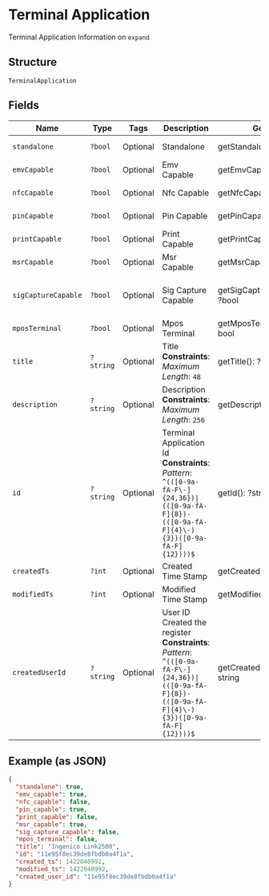 
# Terminal Application

Terminal Application Information on `expand`

## Structure

`TerminalApplication`

## Fields

| Name | Type | Tags | Description | Getter | Setter |
|  --- | --- | --- | --- | --- | --- |
| `standalone` | `?bool` | Optional | Standalone | getStandalone(): ?bool | setStandalone(?bool standalone): void |
| `emvCapable` | `?bool` | Optional | Emv Capable | getEmvCapable(): ?bool | setEmvCapable(?bool emvCapable): void |
| `nfcCapable` | `?bool` | Optional | Nfc Capable | getNfcCapable(): ?bool | setNfcCapable(?bool nfcCapable): void |
| `pinCapable` | `?bool` | Optional | Pin Capable | getPinCapable(): ?bool | setPinCapable(?bool pinCapable): void |
| `printCapable` | `?bool` | Optional | Print Capable | getPrintCapable(): ?bool | setPrintCapable(?bool printCapable): void |
| `msrCapable` | `?bool` | Optional | Msr Capable | getMsrCapable(): ?bool | setMsrCapable(?bool msrCapable): void |
| `sigCaptureCapable` | `?bool` | Optional | Sig Capture Capable | getSigCaptureCapable(): ?bool | setSigCaptureCapable(?bool sigCaptureCapable): void |
| `mposTerminal` | `?bool` | Optional | Mpos Terminal | getMposTerminal(): ?bool | setMposTerminal(?bool mposTerminal): void |
| `title` | `?string` | Optional | Title<br>**Constraints**: *Maximum Length*: `48` | getTitle(): ?string | setTitle(?string title): void |
| `description` | `?string` | Optional | Description<br>**Constraints**: *Maximum Length*: `256` | getDescription(): ?string | setDescription(?string description): void |
| `id` | `?string` | Optional | Terminal Application Id<br>**Constraints**: *Pattern*: `^(([0-9a-fA-F\-]{24,36})\|(([0-9a-fA-F]{8})-(([0-9a-fA-F]{4}\-){3})([0-9a-fA-F]{12})))$` | getId(): ?string | setId(?string id): void |
| `createdTs` | `?int` | Optional | Created Time Stamp | getCreatedTs(): ?int | setCreatedTs(?int createdTs): void |
| `modifiedTs` | `?int` | Optional | Modified Time Stamp | getModifiedTs(): ?int | setModifiedTs(?int modifiedTs): void |
| `createdUserId` | `?string` | Optional | User ID Created the register<br>**Constraints**: *Pattern*: `^(([0-9a-fA-F\-]{24,36})\|(([0-9a-fA-F]{8})-(([0-9a-fA-F]{4}\-){3})([0-9a-fA-F]{12})))$` | getCreatedUserId(): ?string | setCreatedUserId(?string createdUserId): void |

## Example (as JSON)

```json
{
  "standalone": true,
  "emv_capable": true,
  "nfc_capable": false,
  "pin_capable": true,
  "print_capable": false,
  "msr_capable": true,
  "sig_capture_capable": false,
  "mpos_terminal": false,
  "title": "Ingenico Link2500",
  "id": "11e95f8ec39de8fbdb0a4f1a",
  "created_ts": 1422040992,
  "modified_ts": 1422040992,
  "created_user_id": "11e95f8ec39de8fbdb0a4f1a"
}
```

